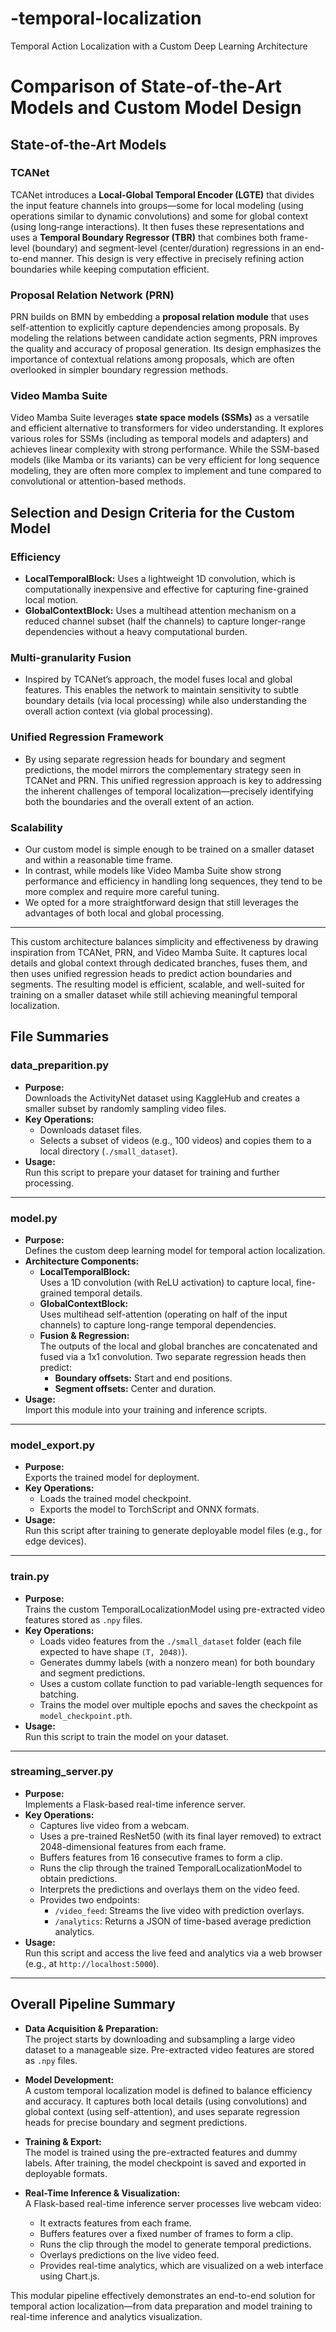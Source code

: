 # -temporal-localization
Temporal Action Localization with a Custom Deep Learning Architecture

# Comparison of State-of-the-Art Models and Custom Model Design

## State-of-the-Art Models

### TCANet
TCANet introduces a **Local‑Global Temporal Encoder (LGTE)** that divides the input feature channels into groups—some for local modeling (using operations similar to dynamic convolutions) and some for global context (using long‑range interactions). It then fuses these representations and uses a **Temporal Boundary Regressor (TBR)** that combines both frame-level (boundary) and segment-level (center/duration) regressions in an end-to-end manner. This design is very effective in precisely refining action boundaries while keeping computation efficient.

### Proposal Relation Network (PRN)
PRN builds on BMN by embedding a **proposal relation module** that uses self-attention to explicitly capture dependencies among proposals. By modeling the relations between candidate action segments, PRN improves the quality and accuracy of proposal generation. Its design emphasizes the importance of contextual relations among proposals, which are often overlooked in simpler boundary regression methods.

### Video Mamba Suite
Video Mamba Suite leverages **state space models (SSMs)** as a versatile and efficient alternative to transformers for video understanding. It explores various roles for SSMs (including as temporal models and adapters) and achieves linear complexity with strong performance. While the SSM-based models (like Mamba or its variants) can be very efficient for long sequence modeling, they are often more complex to implement and tune compared to convolutional or attention-based methods.

## Selection and Design Criteria for the Custom Model

### Efficiency
- **LocalTemporalBlock:** Uses a lightweight 1D convolution, which is computationally inexpensive and effective for capturing fine-grained local motion.
- **GlobalContextBlock:** Uses a multihead attention mechanism on a reduced channel subset (half the channels) to capture longer-range dependencies without a heavy computational burden.

### Multi-granularity Fusion
- Inspired by TCANet’s approach, the model fuses local and global features. This enables the network to maintain sensitivity to subtle boundary details (via local processing) while also understanding the overall action context (via global processing).

### Unified Regression Framework
- By using separate regression heads for boundary and segment predictions, the model mirrors the complementary strategy seen in TCANet and PRN. This unified regression approach is key to addressing the inherent challenges of temporal localization—precisely identifying both the boundaries and the overall extent of an action.

### Scalability
- Our custom model is simple enough to be trained on a smaller dataset and within a reasonable time frame.
- In contrast, while models like Video Mamba Suite show strong performance and efficiency in handling long sequences, they tend to be more complex and require more careful tuning.
- We opted for a more straightforward design that still leverages the advantages of both local and global processing.

---

This custom architecture balances simplicity and effectiveness by drawing inspiration from TCANet, PRN, and Video Mamba Suite. It captures local details and global context through dedicated branches, fuses them, and then uses unified regression heads to predict action boundaries and segments. The resulting model is efficient, scalable, and well-suited for training on a smaller dataset while still achieving meaningful temporal localization.


## File Summaries

### data_preparition.py
- **Purpose:**  
  Downloads the ActivityNet dataset using KaggleHub and creates a smaller subset by randomly sampling video files.
- **Key Operations:**  
  - Downloads dataset files.
  - Selects a subset of videos (e.g., 100 videos) and copies them to a local directory (`./small_dataset`).
- **Usage:**  
  Run this script to prepare your dataset for training and further processing.

---

### model.py
- **Purpose:**  
  Defines the custom deep learning model for temporal action localization.
- **Architecture Components:**  
  - **LocalTemporalBlock:**  
    Uses a 1D convolution (with ReLU activation) to capture local, fine-grained temporal details.
  - **GlobalContextBlock:**  
    Uses multihead self-attention (operating on half of the input channels) to capture long-range temporal dependencies.
  - **Fusion & Regression:**  
    The outputs of the local and global branches are concatenated and fused via a 1x1 convolution. Two separate regression heads then predict:
      - **Boundary offsets:** Start and end positions.
      - **Segment offsets:** Center and duration.
- **Usage:**  
  Import this module into your training and inference scripts.

---

### model_export.py
- **Purpose:**  
  Exports the trained model for deployment.
- **Key Operations:**  
  - Loads the trained model checkpoint.
  - Exports the model to TorchScript and ONNX formats.
- **Usage:**  
  Run this script after training to generate deployable model files (e.g., for edge devices).

---

### train.py
- **Purpose:**  
  Trains the custom TemporalLocalizationModel using pre-extracted video features stored as `.npy` files.
- **Key Operations:**  
  - Loads video features from the `./small_dataset` folder (each file expected to have shape `(T, 2048)`).
  - Generates dummy labels (with a nonzero mean) for both boundary and segment predictions.
  - Uses a custom collate function to pad variable-length sequences for batching.
  - Trains the model over multiple epochs and saves the checkpoint as `model_checkpoint.pth`.
- **Usage:**  
  Run this script to train the model on your dataset.

---

### streaming_server.py
- **Purpose:**  
  Implements a Flask-based real-time inference server.
- **Key Operations:**  
  - Captures live video from a webcam.
  - Uses a pre-trained ResNet50 (with its final layer removed) to extract 2048-dimensional features from each frame.
  - Buffers features from 16 consecutive frames to form a clip.
  - Runs the clip through the trained TemporalLocalizationModel to obtain predictions.
  - Interprets the predictions and overlays them on the video feed.
  - Provides two endpoints:
    - `/video_feed`: Streams the live video with prediction overlays.
    - `/analytics`: Returns a JSON of time-based average prediction analytics.
- **Usage:**  
  Run this script and access the live feed and analytics via a web browser (e.g., at `http://localhost:5000`).

---

## Overall Pipeline Summary

- **Data Acquisition & Preparation:**  
  The project starts by downloading and subsampling a large video dataset to a manageable size. Pre-extracted video features are stored as `.npy` files.

- **Model Development:**  
  A custom temporal localization model is defined to balance efficiency and accuracy. It captures both local details (using convolutions) and global context (using self-attention), and uses separate regression heads for precise boundary and segment predictions.

- **Training & Export:**  
  The model is trained using the pre-extracted features and dummy labels. After training, the model checkpoint is saved and exported in deployable formats.

- **Real-Time Inference & Visualization:**  
  A Flask-based real-time inference server processes live webcam video:
  - It extracts features from each frame.
  - Buffers features over a fixed number of frames to form a clip.
  - Runs the clip through the model to generate temporal predictions.
  - Overlays predictions on the live video feed.
  - Provides real-time analytics, which are visualized on a web interface using Chart.js.

This modular pipeline effectively demonstrates an end-to-end solution for temporal action localization—from data preparation and model training to real-time inference and analytics visualization.
